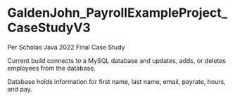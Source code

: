 # GaldenJohn_PayrollExampleProject_CaseStudyV3
Per Scholas Java 2022 Final Case Study


Current build connects to a MySQL database and updates, adds, or deletes employees from the database.

Database holds information for first name, last name, email, payrate, hours, and pay.
